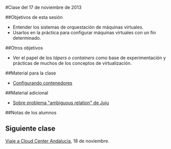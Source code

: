 #Clase del 17 de noviembre de 2013

##Objetivos de esta sesión

* Entender los sistemas de orquestación de máquinas virtuales.
* Usarlos en la práctica para configurar máquinas virtuales con un fin determinado.

##Otros objetivos

* Ver el papel de los *tápers* o *containers* como base de experimentación y prácticas de muchos de los conceptos de virtualización.

##Material para la clase

* [Configurando contenedores](http://jj.github.io/IV/documentos/temas/Contenedores#configurando-las-aplicaciones-en-un-tper)

##Material adicional
* [Sobre problema "ambiguous relation" de Juju](https://juju.ubuntu.com/docs/charms-relations.html)

##Notas de los alumnos



## Siguiente clase

[Viaje a Cloud Center Andalucía](17.md), 18 de noviembre.

